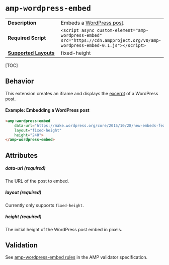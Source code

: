 <!--
Copyright 2019 The AMP HTML Authors. All Rights Reserved.

Licensed under the Apache License, Version 2.0 (the "License");
you may not use this file except in compliance with the License.
You may obtain a copy of the License at

      http://www.apache.org/licenses/LICENSE-2.0

Unless required by applicable law or agreed to in writing, software
distributed under the License is distributed on an "AS-IS" BASIS,
WITHOUT WARRANTIES OR CONDITIONS OF ANY KIND, either express or implied.
See the License for the specific language governing permissions and
limitations under the License.
-->

# <a name="`amp-wordpress-embed`"></a> `amp-wordpress-embed`

<table>
  <tr>
    <td width="40%"><strong>Description</strong></td>
    <td>Embeds a <a href="https://wordpress.org/">WordPress post</a>.</td>
  </tr>
  <tr>
    <td width="40%"><strong>Required Script</strong></td>
    <td><code>&lt;script async custom-element="amp-wordpress-embed" src="https://cdn.ampproject.org/v0/amp-wordpress-embed-0.1.js">&lt;/script></code></td>
  </tr>
  <tr>
    <td class="col-fourty"><strong><a href="https://www.ampproject.org/docs/guides/responsive/control_layout.html">Supported Layouts</a></strong></td>
    <td>fixed-height</td>
  </tr>
  <!-- <tr>
    <td width="40%"><strong>Examples</strong></td>
    <td><a href="https://ampbyexample.com/components/amp-wordpress-embed/">Annotated code example for amp-wordpress-embed</a></td>
  </tr> -->
</table>

[TOC]

## Behavior

This extension creates an iframe and displays the [excerpt](https://make.wordpress.org/core/2015/10/28/new-embeds-feature-in-wordpress-4-4/) of a WordPress post. 

#### Example: Embedding a WordPress post

```html
<amp-wordpress-embed
    data-url="https://make.wordpress.org/core/2015/10/28/new-embeds-feature-in-wordpress-4-4/"
    layout="fixed-height"
    height="240">
</amp-wordpress-embed>
```

## Attributes

##### data-url (required)

The URL of the post to embed.

##### layout (required)

Currently only supports `fixed-height`.

##### height (required)

The initial height of the WordPress post embed in pixels.

## Validation
See [amp-wordpress-embed rules](https://github.com/ampproject/amphtml/blob/master/extensions/amp-wordpress-embed/validator-amp-wordpress-embed.protoascii) in the AMP validator specification.

